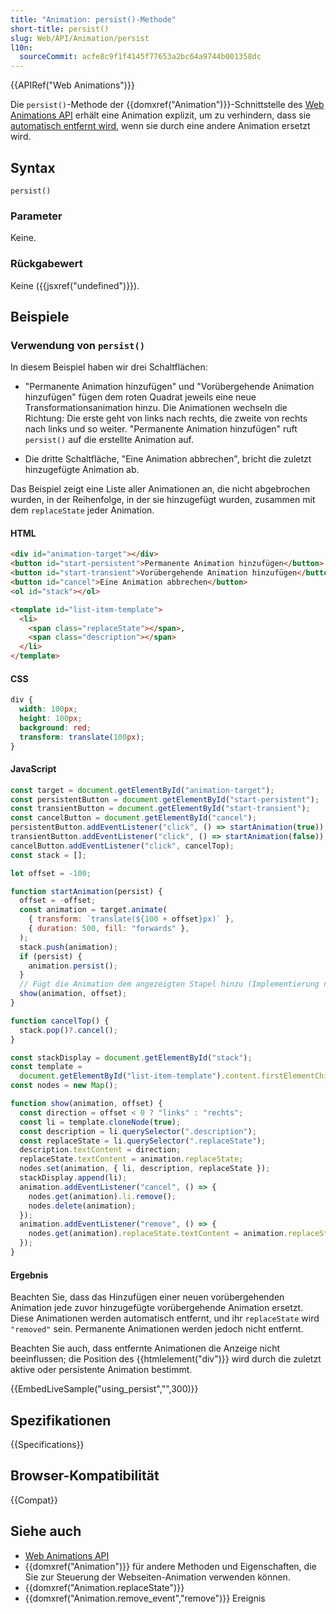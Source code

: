 ```yaml
---
title: "Animation: persist()-Methode"
short-title: persist()
slug: Web/API/Animation/persist
l10n:
  sourceCommit: acfe8c9f1f4145f77653a2bc64a9744b001358dc
---
```


{{APIRef("Web Animations")}}

Die `persist()`-Methode der {{domxref("Animation")}}-Schnittstelle des [Web Animations API](/de/docs/Web/API/Web_Animations_API) erhält eine Animation explizit, um zu verhindern, dass sie [automatisch entfernt wird](/de/docs/Web/API/Web_Animations_API/Using_the_Web_Animations_API#automatically_removing_filling_animations), wenn sie durch eine andere Animation ersetzt wird.

## Syntax

```js-nolint
persist()
```

### Parameter

Keine.

### Rückgabewert

Keine ({{jsxref("undefined")}}).

## Beispiele

### Verwendung von `persist()`

In diesem Beispiel haben wir drei Schaltflächen:

- "Permanente Animation hinzufügen" und "Vorübergehende Animation hinzufügen" fügen dem roten Quadrat jeweils eine neue Transformationsanimation hinzu. Die Animationen wechseln die Richtung: Die erste geht von links nach rechts, die zweite von rechts nach links und so weiter. "Permanente Animation hinzufügen" ruft `persist()` auf die erstellte Animation auf.

- Die dritte Schaltfläche, "Eine Animation abbrechen", bricht die zuletzt hinzugefügte Animation ab.

Das Beispiel zeigt eine Liste aller Animationen an, die nicht abgebrochen wurden, in der Reihenfolge, in der sie hinzugefügt wurden, zusammen mit dem `replaceState` jeder Animation.

#### HTML

```html
<div id="animation-target"></div>
<button id="start-persistent">Permanente Animation hinzufügen</button>
<button id="start-transient">Vorübergehende Animation hinzufügen</button>
<button id="cancel">Eine Animation abbrechen</button>
<ol id="stack"></ol>
```

```html hidden
<template id="list-item-template">
  <li>
    <span class="replaceState"></span>,
    <span class="description"></span>
  </li>
</template>
```

#### CSS

```css
div {
  width: 100px;
  height: 100px;
  background: red;
  transform: translate(100px);
}
```

#### JavaScript

```js
const target = document.getElementById("animation-target");
const persistentButton = document.getElementById("start-persistent");
const transientButton = document.getElementById("start-transient");
const cancelButton = document.getElementById("cancel");
persistentButton.addEventListener("click", () => startAnimation(true));
transientButton.addEventListener("click", () => startAnimation(false));
cancelButton.addEventListener("click", cancelTop);
const stack = [];

let offset = -100;

function startAnimation(persist) {
  offset = -offset;
  const animation = target.animate(
    { transform: `translate(${100 + offset}px)` },
    { duration: 500, fill: "forwards" },
  );
  stack.push(animation);
  if (persist) {
    animation.persist();
  }
  // Fügt die Animation dem angezeigten Stapel hinzu (Implementierung nicht gezeigt)
  show(animation, offset);
}

function cancelTop() {
  stack.pop()?.cancel();
}
```

```js hidden
const stackDisplay = document.getElementById("stack");
const template =
  document.getElementById("list-item-template").content.firstElementChild;
const nodes = new Map();

function show(animation, offset) {
  const direction = offset < 0 ? "links" : "rechts";
  const li = template.cloneNode(true);
  const description = li.querySelector(".description");
  const replaceState = li.querySelector(".replaceState");
  description.textContent = direction;
  replaceState.textContent = animation.replaceState;
  nodes.set(animation, { li, description, replaceState });
  stackDisplay.append(li);
  animation.addEventListener("cancel", () => {
    nodes.get(animation).li.remove();
    nodes.delete(animation);
  });
  animation.addEventListener("remove", () => {
    nodes.get(animation).replaceState.textContent = animation.replaceState;
  });
}
```

#### Ergebnis

Beachten Sie, dass das Hinzufügen einer neuen vorübergehenden Animation jede zuvor hinzugefügte vorübergehende Animation ersetzt. Diese Animationen werden automatisch entfernt, und ihr `replaceState` wird `"removed"` sein. Permanente Animationen werden jedoch nicht entfernt.

Beachten Sie auch, dass entfernte Animationen die Anzeige nicht beeinflussen; die Position des {{htmlelement("div")}} wird durch die zuletzt aktive oder persistente Animation bestimmt.

{{EmbedLiveSample("using_persist","",300)}}

## Spezifikationen

{{Specifications}}

## Browser-Kompatibilität

{{Compat}}

## Siehe auch

- [Web Animations API](/de/docs/Web/API/Web_Animations_API)
- {{domxref("Animation")}} für andere Methoden und Eigenschaften, die Sie zur Steuerung der Webseiten-Animation verwenden können.
- {{domxref("Animation.replaceState")}}
- {{domxref("Animation.remove_event","remove")}} Ereignis
